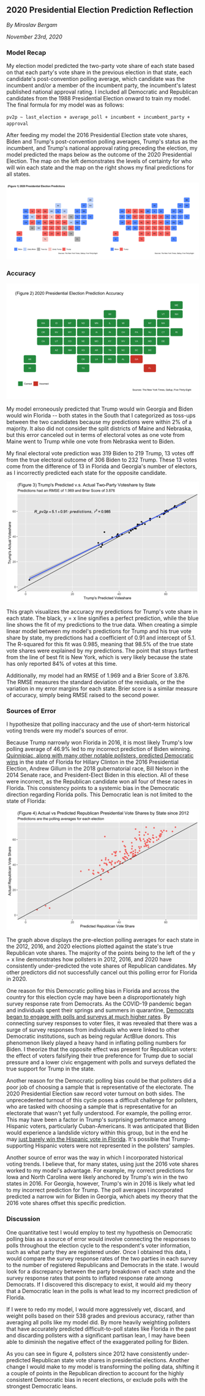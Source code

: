 ## 2020 Presidential Election Prediction Reflection

_By Miroslav Bergam_

_November 23rd, 2020_

### Model Recap

My election model predicted the two-party vote share of each state based on that each party's vote share in the previous election in that state, each candidate's post-convention polling average, which candidate was the incumbent and/or a member of the incumbent party, the incumbent's latest published national approval rating. I included all Democratic and Republican candidates from the 1988 Presidential Election onward to train my model. The final formula for my model was as follows: 

`pv2p ~ last_election + average_poll + incumbent + incumbent_party + approval`

After feeding my model the 2016 Presidential Election state vote shares, Biden and Trump's post-convention polling averages, Trump's status as the incumbent, and Trump's national approval rating preceding the election, my model predicted the maps below as the outcome of the 2020 Presidential Election. The map on the left demonstrates the levels of certainty for who will win each state and the map on the right shows my final predictions for all states.

![](../figures/comparison.jpg)

### Accuracy

![](../figures/correctmap.jpg)

My model erroneously predicted that Trump would win Georgia and Biden would win Florida -- both states in the South that I categorized as toss-ups between the two candidates because my predictions were within 2% of a majority. It also did not consider the split districts of Maine and Nebraska, but this error canceled out in terms of electoral votes as one vote from Maine went to Trump while one vote from Nebraska went to Biden. 

My final electoral vote prediction was 319 Biden to 219 Trump, 13 votes off from the true electoral outcome of 306 Biden to 232 Trump. These 13 votes come from the difference of 13 in Florida and Georgia's number of electors, as I incorrectly predicted each state for the opposite candidate. 

![](../figures/correctvoteshare.jpg)

This graph visualizes the accuracy my predictions for Trump's vote share in each state. The black, y = x line signifies a perfect prediction, while the blue line shows the fit of my predictions to the true data. When creating a simple linear model between my model's predictions for Trump and his true vote share by state, my predictions had a coefficient of 0.91 and intercept of 5.1. The R-squared for this fit was 0.985, meaning that 98.5% of the true state vote shares were explained by my predictions. The point that strays farthest from the line of best fit is New York, which is very likely because the state has only reported 84% of votes at this time. 

Additionally, my model had an RMSE of 1.969 and a Brier Score of 3.876. The RMSE measures the standard deviation of the residuals, or the the variation in my error margins for each state. Brier score is a similar measure of accuracy, simply being RMSE raised to the second power. 

### Sources of Error

I hypothesize that polling inaccuracy and the use of short-term historical voting trends were my model's sources of error. 

Because Trump narrowly won Florida in 2016, it is most likely Trump's low polling average of 46.9% led to my incorrect prediction of Biden winning. [Quinnipiac, along with many other notable pollsters, predicted Democratic wins](https://news.wjct.org/post/look-why-florida-presidential-polls-were-wrong) in the state of Florida for Hillary Clinton in the 2016 Presidential Election, Andrew Gillum in the 2018 gubernatorial race, Bill Nelson in the 2014 Senate race, and President-Elect Biden in this election. All of these were incorrect, as the Republican candidate won all four of these races in Florida. This consistency points to a systemic bias in the Democratic direction regarding Florida polls. This Democratic lean is not limited to the state of Florida:

![](../figures/repubpoll.jpg)

The graph above displays the pre-election polling averages for each state in the 2012, 2016, and 2020 elections plotted against the state's true Republican vote shares. The majority of the points being to the left of the y = x line demonstrates how pollsters in 2012, 2016, and 2020 have consistently under-predicted the vote shares of Republican candidates. My other predictors did not successfully cancel out this polling error for Florida in 2020.

One reason for this Democratic polling bias in Florida and across the country for this election cycle may have been a disproportionately high survey response rate from Democrats. As the COVID-19 pandemic began and individuals spent their springs and summers in quarantine, [Democrats began to engage with polls and surveys at much higher rates](https://www.vox.com/policy-and-politics/2020/11/10/21551766/election-polls-results-wrong-david-shor). By connecting survey responses to voter files, it was revealed that there was a surge of survey responses from individuals who were linked to other Democratic institutions, such as being regular ActBlue donors. This phenomenon likely played a heavy hand in inflating polling numbers for Biden. I theorize that the opposite effect was present for Republican voters: the effect of voters falsifying their true preference for Trump due to social pressure and a lower civic engagement with polls and surveys deflated the true support for Trump in the state. 

Another reason for the Democratic polling bias could be that pollsters did a poor job of choosing a sample that is representative of the electorate. The 2020 Presidential Election saw record voter turnout on both sides. The unprecedented turnout of this cycle poses a difficult challenge for pollsters, who are tasked with choosing a sample that is representative for an electorate that wasn't yet fully understood. For example, the polling error. This may have been a factor in Trump's surprising performance among Hispanic voters, particularly Cuban-Americans. It was anticipated that Biden would experience a landslide victory within this group, but in the end he may [just barely win the Hispanic vote in Florida](https://www.cnn.com/2020/09/30/opinions/florida-cubans-trump-propaganda-martinez/index.html). It's possible that Trump-supporting Hispanic voters were not represented in the pollsters' samples. 

Another source of error was the way in which I incorporated historical voting trends. I believe that, for many states, using just the 2016 vote shares worked to my model's advantage. For example, my correct predictions for Iowa and North Carolina were likely anchored by Trump's win in the two states in 2016. For Georgia, however, Trump's win in 2016 is likely what led to my incorrect prediction for Trump. The poll averages I incorporated predicted a narrow win for Biden in Georgia, which abets my theory that the 2016 vote shares offset this specific prediction. 

### Discussion

One quantitative test I would employ to test my hypothesis on Democratic polling bias as a source of error would involve connecting the responses to polls throughout the election cycle to the respondent's voter information, such as what party they are registered under. Once I obtained this data, I would compare the survey response rates of the two parties in each survey to the number of registered Republicans and Democrats in the state. I would look for a discrepancy between the party breakdown of each state and the survey response rates that points to inflated response rate among Democrats. If I discovered this discrepacy to exist, it would aid my theory that a Democratic lean in the polls is what lead to my incorrect prediction of Florida. 

If I were to redo my model, I would more aggressively vet, discard, and weight polls based on their 538 grades and previous accuracy, rather than averaging all polls like my model did. By more heavily weighting pollsters that have accurately predicted difficult-to-poll states like Florida in the past and discarding pollsters with a significant partisan lean, I may have been able to diminish the negative effect of the exaggerated polling for Biden.

As you can see in figure 4, pollsters since 2012 have consistently under-predicted Republican state vote shares in presidential elections. Another change I would make to my model is transforming the polling data, shifting it a couple of points in the Republican direction to account for the highly consistent Democratic bias in recent elections, or exclude polls with the strongest Democratic leans.